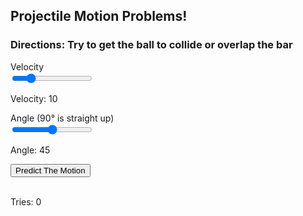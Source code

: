 <html>
    <head>
        <link rel="stylesheet" href="assets/css/style.css">
        <link rel="stylesheet" href="assets/css/projectilemotion.css">
    </head>
    <body>
        <h2>Projectile Motion Problems!</h2>
        <h3>Directions: Try to get the ball to collide or overlap the bar</h3>
        <label for="velocity">Velocity</label>
        <br>
        <input type="range" id="velocity" min="0" max="50" value="10"><p id="velocityLabel">Velocity: 10</p>
        <label for="angle">Angle (90° is straight up)</label>
        <br>
        <input type="range" id="angle" min="0" max="90" value="45"><p id="angleLabel">Angle: 45</p>
        <button onclick="getUserGuess()">Predict The Motion</button>
        <br><br>
        <canvas width="650px" height="250px" id="canvas1"></canvas>
        <p id="finishLine"></p>
        <p id="tries">Tries: 0</p>
    </body>
    <script src="assets/js/projectilemotion.js"></script>
</html>